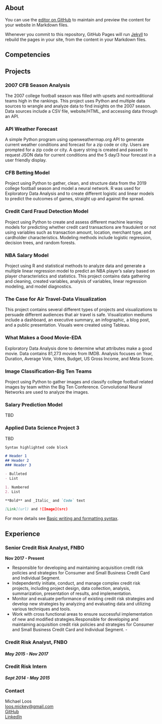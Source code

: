 ## About 

You can use the [editor on GitHub](https://github.com/michaelloos/michaelloos.github.io/edit/main/index.md) to maintain and preview the content for your website in Markdown files.

Whenever you commit to this repository, GitHub Pages will run [Jekyll](https://jekyllrb.com/) to rebuild the pages in your site, from the content in your Markdown files.


## Competencies

## Projects

### 2007 CFB Season Analysis
The 2007 college football season was filled with upsets and nontraditional teams high in the rankings. This project uses Python and multiple data sources to wrangle and analyze data to find insights on the 2007 season. Data sources include a CSV file, website/HTML, and accessing data through an API. 

### API Weather Forecast
A simple Python program using openweathermap.org API to generate current weather conditions and forecast for a zip code or city. Users are prompted for a zip code or city. A query string is created and passed to request JSON data for current conditions and the 5 day/3 hour forecast in a user friendly display.

### CFB Betting Model
Project using Python to gather, clean, and structure data from the 2019 college football season and model a neural network. R was used for Exploratory Data Analysis and to create different logistic and linear models to predict the outcomes of games, straight up and against the spread.

### Credit Card Fraud Detection Model
Project using Python to create and assess different machine learning models for predicting whether credit card transactions are fraudulent or not using variables such as transaction amount, location, merchant type, and cardholder characteristics. Modeling methods include logistic regression, decision trees, and random forests.

### NBA Salary Model
Project using R and statistical methods to analyze data and generate a multiple linear regression model to predict an NBA player’s salary based on player characteristics and statistics. This project contains data gathering and cleaning, created variables, analysis of variables, linear regression modeling, and model diagnostics.  

### The Case for Air Travel-Data Visualization
This project contains several different types of projects and visualizations to persuade different audiences that air travel is safe. Visualization mediums include a dashboard, an executive summary, an infographic, a blog post, and a public presentation. Visuals were created using Tableau.

### What Makes a Good Movie-EDA
Exploratory Data Analysis done to determine what attributes make a good movie. Data contains 81,273 movies from IMDB. Analysis focuses on Year, Duration, Average Vote, Votes, Budget, US Gross Income, and Meta Score.

### Image Classification-Big Ten Teams
Project using Python to gather images and classify college football related images by team within the Big Ten Conference. Convolutional Neural Networks are used to analyze the images.

### Salary Prediction Model
TBD

### Applied Data Science Project 3
TBD


```markdown
Syntax highlighted code block

# Header 1
## Header 2
### Header 3

- Bulleted
- List

1. Numbered
2. List

**Bold** and _Italic_ and `Code` text

[Link](url) and ![Image](src)
```

For more details see [Basic writing and formatting syntax](https://docs.github.com/en/github/writing-on-github/getting-started-with-writing-and-formatting-on-github/basic-writing-and-formatting-syntax).

## Experience
### Senior Credit Risk Analyst, FNBO
 **Nov 2017 - Present**
- Responsible for developing and maintaining acquisition credit risk policies and strategies for Consumer and Small Business Credit Card and Individual Segment.
- Independently initiate, conduct, and manage complex credit risk projects, including project design, data collection, analysis, summarization, presentation of results, and implementation.
- Monitor and evaluate performance of existing credit risk strategies and develop new strategies by analyzing and evaluating data and utilizing various techniques and tools.
- Work with cross functional areas to ensure successful implementation of new and modified strategies.Responsible for developing and maintaining acquisition credit risk policies and strategies for Consumer and Small Business Credit Card and Individual Segment. -

### Credit Risk Analyst, FNBO 
##### May 2015 - Nov 2017

### Credit Risk Intern 
##### Sept 2014 - May 2015


### Contact

Michael Loos\
loos.mickey@gmail.com \
[GitHub](https://github.com/michaelloos) \
[LinkedIn](www.linkedin.com/in/michael-loos-49106750)
